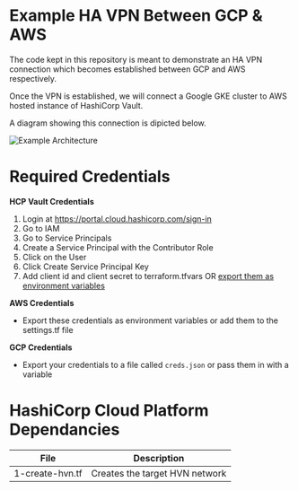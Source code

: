# Example HA VPN Between GCP & AWS

The code kept in this repository is meant to demonstrate an HA VPN connection which becomes established between GCP and AWS respectively.

Once the VPN is established, we will connect a Google GKE cluster to AWS hosted instance of HashiCorp Vault.

A diagram showing this connection is dipicted below.

![Example Architecture](https://cloud.google.com/static/architecture/images/build-ha-vpn-connections-google-cloud-aws.svg)

# Required Credentials


**HCP Vault Credentials**

1. Login at https://portal.cloud.hashicorp.com/sign-in
2. Go to IAM
3. Go to Service Principals
4. Create a Service Principal with the Contributor Role
5. Click on the User
6. Click Create Service Principal Key
7. Add client id and client secret to terraform.tfvars OR [export them as environment variables](https://registry.terraform.io/providers/hashicorp/hcp/latest/docs/guides/auth#two-options-to-configure-the-provider)


**AWS Credentials**
- Export these credentials as environment variables or add them to the settings.tf file

**GCP Credentials**
- Export your credentials to a file called `creds.json` or pass them in with a variable

# HashiCorp Cloud Platform Dependancies

| File | Description |
| - | - |
| 1-create-hvn.tf | Creates the target HVN network |